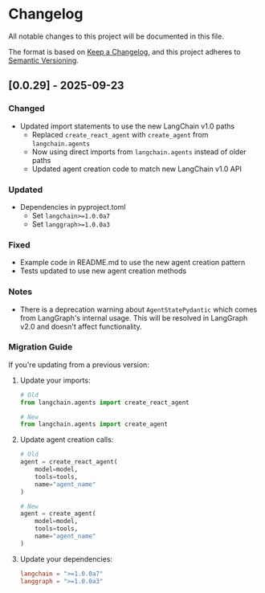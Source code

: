 # Changelog

All notable changes to this project will be documented in this file.

The format is based on [Keep a Changelog](https://keepachangelog.com/en/1.0.0/),
and this project adheres to [Semantic Versioning](https://semver.org/spec/v2.0.0.html).

## [0.0.29] - 2025-09-23

### Changed

- Updated import statements to use the new LangChain v1.0 paths
  - Replaced `create_react_agent` with `create_agent` from `langchain.agents`
  - Now using direct imports from `langchain.agents` instead of older paths
  - Updated agent creation code to match new LangChain v1.0 API

### Updated

- Dependencies in pyproject.toml
  - Set `langchain>=1.0.0a7`
  - Set `langgraph>=1.0.0a3`

### Fixed

- Example code in README.md to use the new agent creation pattern
- Tests updated to use new agent creation methods

### Notes

- There is a deprecation warning about `AgentStatePydantic` which comes from LangGraph's internal usage. This will be resolved in LangGraph v2.0 and doesn't affect functionality.

### Migration Guide

If you're updating from a previous version:

1. Update your imports:

   ```python
   # Old
   from langchain.agents import create_react_agent
   
   # New
   from langchain.agents import create_agent
   ```

2. Update agent creation calls:

   ```python
   # Old
   agent = create_react_agent(
       model=model,
       tools=tools,
       name="agent_name"
   )
   
   # New
   agent = create_agent(
       model=model,
       tools=tools,
       name="agent_name"
   )
   ```

3. Update your dependencies:

   ```toml
   langchain = ">=1.0.0a7"
   langgraph = ">=1.0.0a3"
   ```

